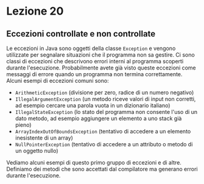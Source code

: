 # Lezione 20

## Eccezioni controllate e non controllate

Le eccezioni in Java sono oggetti della classe `Exception` e vengono utilizzate per segnalare situazioni che il programma non sa gestire. Ci sono classi di eccezioni che descrivono errori interni al programma scoperti durante l'esecuzione. Probabilmente avete già visto queste eccezioni come messaggi di errore quando un programma non termina correttamente. Alcuni esempi di eccezioni comuni sono:

- `ArithmeticException` (divisione per zero, radice di un numero negativo)
- `IllegalArgumentException` (un metodo riceve valori di input non corretti, ad esempio cercare una parola vuota in un dizionario italiano)
- `IllegalStateException` (lo stato del programma non consente l'uso di un dato metodo, ad esempio aggiungere un elemento a uno stack già pieno)
- `ArrayIndexOutOfBoundsException` (tentativo di accedere a un elemento inesistente di un array)
- `NullPointerException` (tentativo di accedere a un attributo o metodo di un oggetto nullo)

Vediamo alcuni esempi di questo primo gruppo di eccezioni e di altre. Definiamo dei metodi che sono accettati dal compilatore ma generano errori durante l'esecuzione.
